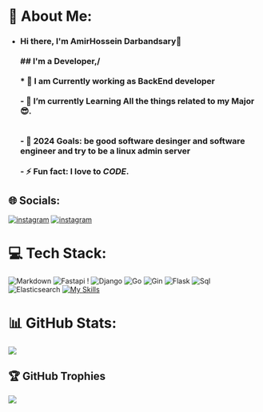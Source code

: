 # 💫 About Me:
- ### Hi there, I'm AmirHossein Darbandsary👋<br><br>  ## I'm a  Developer,/<br><br>  * 🔭 I am Currently working as **BackEnd developer** <br><br>  - 🌱 I’m currently Learning  All the things related to my **Major** 😎.<br><br>  <br>  - 🥅 2024 Goals: be good software desinger and software engineer  and try to be a linux admin server   <br><br>  - ⚡ Fun fact: I love to *CODE*.<br> 

## 🌐 Socials:
[![instagram](https://skillicons.dev/icons?i=instagram)](https://www.instagram.com/amir__pv__kia/)
[![instagram](https://skillicons.dev/icons?i=linkedin)](https://www.linkedin.com/in/amirhossein-darbandsari-505803207/)



# 💻 Tech Stack:
 ![Markdown](https://img.shields.io/badge/markdown-%23000000.svg?style=for-the-badge&logo=markdown&logoColor=white)  ![Fastapi](https://img.shields.io/badge/Fastapi-%2344A833.svg?style=for-the-badge&logo=Fastapi&logoColor=white) ! ![Django](https://img.shields.io/badge/Django-%23D00000.svg?style=for-the-badge&logo=Django&logoColor=white) ![Go](https://img.shields.io/badge/Go-%23013243.svg?style=for-the-badge&logo=Go&logoColor=white) ![Gin](https://img.shields.io/badge/Gin-%23150458.svg?style=for-the-badge&logo=Gin&logoColor=white) ![Flask](https://img.shields.io/badge/Flask-%230C55A5.svg?style=for-the-badge&logo=Flask&logoColor=%white) ![Sql](https://img.shields.io/badge/Sql-%23F7931E.svg?style=for-the-badge&logo=Sql&logoColor=white) ![Elasticsearch](https://img.shields.io/badge/Elasticsearch-%233F4F75.svg?style=for-the-badge&logo=plotly&logoColor=white) 
[![My Skills](https://skillicons.dev/icons?i=aws,docker,fastapi,git,go,gin,django,flask,mysql,postman,py,elasticsearch,linux)](https://skillicons.dev)

# 📊 GitHub Stats:
<!-- ![](https://github-readme-stats.vercel.app/api?username=amirhosein-kia-darbandsary&theme=midnight-purple&hide_border=false&include_all_commits=true&count_private=true)<br/> -->
![](https://github-readme-streak-stats.herokuapp.com/?user=amirhosein-kia-darbandsary&theme=midnight-purple&hide_border=false)<br/>
<!-- ![](https://github-readme-stats.vercel.app/api/top-langs/?username=amirhosein-kia-darbandsary&theme=midnight-purple&hide_border=false&include_all_commits=true&count_private=true&layout=compact) -->

## 🏆 GitHub Trophies
![](https://github-profile-trophy.vercel.app/?username=amirhosein-kia-darbandsary&theme=radical&no-frame=false&no-bg=false&margin-w=4)


